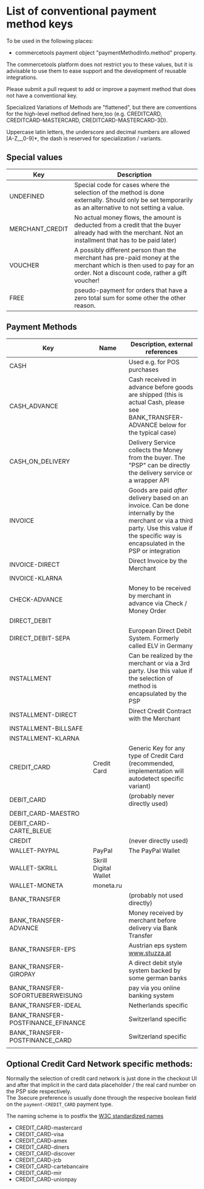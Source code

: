 # List of conventional payment method keys

To be used in the following places:
 * commercetools payment object "paymentMethodInfo.method" property. 

The commercetools platform does not restrict you to these values, but it is advisable to use them to ease support and 
the development of reusable integrations. 

Please submit a pull request to add or improve a payment method that does not have a conventional key. 

Specialized Variations of Methods are "flattened", but there are conventions for the high-level method defined here,too 
(e.g. CREDITCARD, CREDITCARD-MASTERCARD, CREDITCARD-MASTERCARD-3D). 

Uppercase latin letters, the underscore and decimal numbers are allowed \[A-Z,_,0-9\]\*, the dash is reserved for 
specialization / variants. 

## Special values 
| Key | Description |
|---|---|
| UNDEFINED | Special code for cases where the selection of the method is done externally. Should only be set temporarily as an alternative to not setting a value.  |
| MERCHANT_CREDIT | No actual money flows, the amount is deducted from a credit that the buyer already had with the merchant. Not an installment that has to be paid later) |
| VOUCHER | A possibly different person than the merchant has pre-paid money at  the merchant which is then used to pay for an order. Not a discount code, rather a gift voucher!  |
| FREE | pseudo-payment for orders that have a zero total sum for some other the other reason.  |

## Payment Methods

| Key | Name | Description, external references |
|---|---|---|
| CASH |  | Used e.g. for POS purchases |
| CASH_ADVANCE |  | Cash received in advance before goods are shipped (this is actual Cash, please see BANK_TRANSFER-ADVANCE below for the typical case) |
| CASH_ON_DELIVERY |  | Delivery Service collects the Money from the buyer. The "PSP" can be directly the delivery service or a wrapper API |
| INVOICE |  | Goods are paid _after_ delivery based on an invoice. Can be done internally by the merchant or via a third party. Use this value if the specific way is encapsulated in the PSP or integration |
| INVOICE-DIRECT |  | Direct Invoice by the Merchant |
| INVOICE-KLARNA |  |  |
| CHECK-ADVANCE |  | Money to be received by merchant in advance via Check / Money Order |
| DIRECT_DEBIT |  |  |
| DIRECT_DEBIT-SEPA |  | European Direct Debit System. Formerly called ELV in Germany |
| INSTALLMENT |  | Can be realized by the merchant or via a 3rd party. Use this value if the selection of method is encapsulated by the PSP |
| INSTALLMENT-DIRECT |  | Direct Credit Contract with the Merchant |
| INSTALLMENT-BILLSAFE |  |  |
| INSTALLMENT-KLARNA |  |  |
| CREDIT_CARD | Credit Card | Generic Key for any type of Credit Card (recommended, implementation will autodetect specific variant) |
| DEBIT_CARD |  | (probably never directly used)  |
| DEBIT_CARD-MAESTRO |  |  |
| DEBIT_CARD-CARTE_BLEUE |  |  |
| CREDIT |  | (never directly used) |
| WALLET-PAYPAL | PayPal | The PayPal Wallet |
| WALLET-SKRILL | Skrill Digital Wallet |  |
| WALLET-MONETA | moneta.ru |  |
| BANK_TRANSFER |  | (probably not used directly) |
| BANK_TRANSFER-ADVANCE |  | Money received by merchant before delivery via Bank Transfer |
| BANK_TRANSFER-EPS |  | Austrian eps system www.stuzza.at  |
| BANK_TRANSFER-GIROPAY |  | A direct debit style system backed by some german banks |
| BANK_TRANSFER-SOFORTUEBERWEISUNG |  | pay via you online banking system |
| BANK_TRANSFER-IDEAL |  | Netherlands specific |
| BANK_TRANSFER-POSTFINANCE_EFINANCE |  | Switzerland specific |
| BANK_TRANSFER-POSTFINANCE_CARD |  | Switzerland specific |
|  |  |  |


## Optional Credit Card Network specific methods:

Normally the selection of credit card network is just done in the checkout UI and after that implicit in the card data placeholder / the real card number on the PSP side respectively.  
The 3secure preference is usually done through the respecive boolean field on the `payment-CREDIT_CARD` payment type. 
 
The naming scheme is to postfix the [W3C standardized names](https://www.w3.org/Payments/card-network-ids) 

 * CREDIT_CARD-mastercard 
 * CREDIT_CARD-visa
 * CREDIT_CARD-amex
 * CREDIT_CARD-diners
 * CREDIT_CARD-discover
 * CREDIT_CARD-jcb
 * CREDIT_CARD-cartebancaire
 * CREDIT_CARD-mir
 * CREDIT_CARD-unionpay
 
